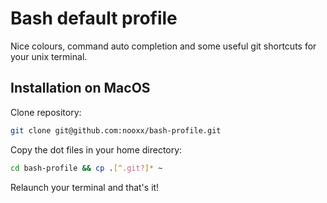 # Bash default profile
Nice colours, command auto completion and some useful git shortcuts for your unix terminal.

## Installation on MacOS
Clone repository:
```bash
git clone git@github.com:nooxx/bash-profile.git
```
Copy the dot files in your home directory:
```bash
cd bash-profile && cp .[^.git?]* ~
```

Relaunch your terminal and that's it!

